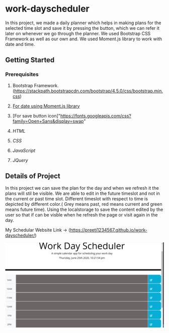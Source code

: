 # work-dayscheduler

In this project, we made a daily planner which helps in making plans for the selected time slot and save it by pressing the button, which we can refer it later on whenever we go through the planner. We used  Bootstrap CSS Framework as well as our own and. We used  Moment.js library to work with date and time. 
 

## Getting Started

### Prerequisites
1. Bootstrap Framework.(https://stackpath.bootstrapcdn.com/bootstrap/4.5.0/css/bootstrap.min.css)

2. [For date using Moment.js library](https://momentjs.com/)

3. [For save button icon]"https://fonts.googleapis.com/css?family=Open+Sans&display=swap"

2. *HTML*

3. *CSS*

4. *JavaScript*

5. *JQuery*


##  Details of Project

In this project we can save the plan for the day and when we refresh it the plans will stil be visible. We are able to edit in the future timeslot and not in the current or past time slot. Different timeslot with respect to time is depicted by different color.( Grey means past, red means current and green means future time). Using the localstorage to save the content edited by the user so that if can be visble when he refresh the page or visit again in the day.

My Schedular Website Link ->  (https://preeti1234567.github.io/work-dayscheduler/)

![Snapshot](assets/images/workschedular.png)

